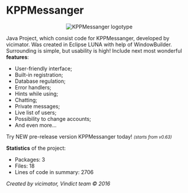 # KPPMessanger
<p align="center">
  <img src="http://i.imgur.com/P62VBEA.jpg" alt="KPPMessanger logotype"/>
</p>
<p>Java Project, which consist code for KPPMessanger, developed by vicimator. Was created in Eclipse LUNA with help of WindowBuilder. Surrounding is simple, but usability is high! Include next most wonderful <strong>features</strong>:</p>
<ul>
    <li>User-friendly interface;</li>
    <li>Built-in registration;</li>
    <li>Database regulation;</li>
    <li>Error handlers;</li>
    <li>Hints while using;</li>
    <li>Chatting;</li>
    <li>Private messages;</li>
    <li>Live list of users;</li>
    <li>Possibility to change accounts;</>
    <li>And even more... </li>
</ul>    
Try NEW pre-release version KPPMessanger today! <small><i>(starts from v0.63)</i></small>

<strong>Statistics</strong> of the project:
<ul>
  <li>Packages: 3</li>
  <li>Files: 18</li>
  <li>Lines of code in summary: 2706</li>
</ul>

<i>Created by vicimator, Vindict team © 2016</i>
